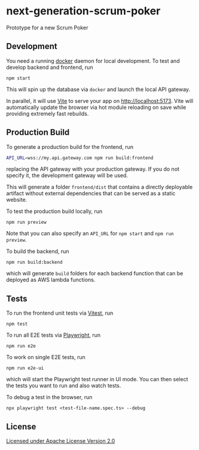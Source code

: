 # next-generation-scrum-poker

Prototype for a new Scrum Poker

## Development

You need a running [docker](https://docs.docker.com/get-docker/) daemon for local development. To test and develop backend and frontend, run

```shell
npm start
```

This will spin up the database via `docker` and launch the local API gateway.

In parallel, it will use [Vite](https://vitejs.dev) to serve your app on [http://localhost:5173](http://localhost:5175). Vite will automatically update the browser via hot module reloading on save while providing extremely fast rebuilds.

## Production Build

To generate a production build for the frontend, run

```sh
API_URL=wss://my.api.gateway.com npm run build:frontend
```

replacing the API gateway with your production gateway. If you do not specify it, the development gateway will be used.

This will generate a folder `frontend/dist` that contains a directly deployable artifact without external dependencies that can be served as a static website.

To test the production build locally, run

```shell
npm run preview
```

Note that you can also specify an `API_URL` for `npm start` and `npm run preview`.

To build the backend, run

```shell
npm run build:backend
```

which will generate `build` folders for each backend function that can be deployed as AWS lambda functions.

## Tests

To run the frontend unit tests via [Vitest](https://vitest.dev), run

```shell
npm test
```

To run all E2E tests via [Playwright](https://playwright.dev), run

```shell
npm run e2e
```

To work on single E2E tests, run

```shell
npm run e2e-ui
```

which will start the Playwright test runner in UI mode. You can then select the tests you want to run and also watch tests.

To debug a test in the browser, run

```shell
npx playwright test <test-file-name.spec.ts> --debug
```

## License

[Licensed under Apache License Version 2.0](LICENSE)

